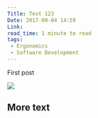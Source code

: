 ```yaml
---
Title: Test 123
Date: 2017-09-04 14:59
Link:
read_time: 1 minute to read
tags:
 - Ergonomics
 - Software Development
---
```


First post

![](https://drumnkyle.github.io/blog-images/asset.jpg)

## More text

